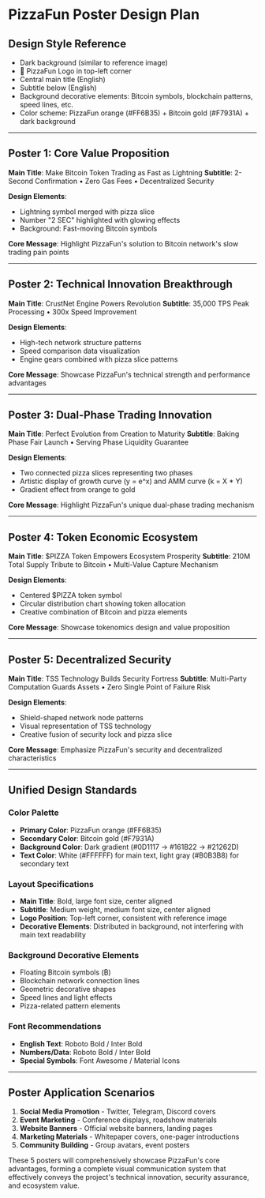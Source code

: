 # PizzaFun Poster Design Plan

## Design Style Reference
- Dark background (similar to reference image)
- 🍕 PizzaFun Logo in top-left corner
- Central main title (English)
- Subtitle below (English)
- Background decorative elements: Bitcoin symbols, blockchain patterns, speed lines, etc.
- Color scheme: PizzaFun orange (#FF6B35) + Bitcoin gold (#F7931A) + dark background

---

## Poster 1: Core Value Proposition
**Main Title**: Make Bitcoin Token Trading as Fast as Lightning
**Subtitle**: 2-Second Confirmation • Zero Gas Fees • Decentralized Security

**Design Elements**:
- Lightning symbol merged with pizza slice
- Number "2 SEC" highlighted with glowing effects
- Background: Fast-moving Bitcoin symbols

**Core Message**: Highlight PizzaFun's solution to Bitcoin network's slow trading pain points

---

## Poster 2: Technical Innovation Breakthrough
**Main Title**: CrustNet Engine Powers Revolution
**Subtitle**: 35,000 TPS Peak Processing • 300x Speed Improvement

**Design Elements**:
- High-tech network structure patterns
- Speed comparison data visualization
- Engine gears combined with pizza slice patterns

**Core Message**: Showcase PizzaFun's technical strength and performance advantages

---

## Poster 3: Dual-Phase Trading Innovation
**Main Title**: Perfect Evolution from Creation to Maturity
**Subtitle**: Baking Phase Fair Launch • Serving Phase Liquidity Guarantee

**Design Elements**:
- Two connected pizza slices representing two phases
- Artistic display of growth curve (y = e^x) and AMM curve (k = X * Y)
- Gradient effect from orange to gold

**Core Message**: Highlight PizzaFun's unique dual-phase trading mechanism

---

## Poster 4: Token Economic Ecosystem
**Main Title**: $PIZZA Token Empowers Ecosystem Prosperity
**Subtitle**: 210M Total Supply Tribute to Bitcoin • Multi-Value Capture Mechanism

**Design Elements**:
- Centered $PIZZA token symbol
- Circular distribution chart showing token allocation
- Creative combination of Bitcoin and pizza elements

**Core Message**: Showcase tokenomics design and value proposition

---

## Poster 5: Decentralized Security
**Main Title**: TSS Technology Builds Security Fortress
**Subtitle**: Multi-Party Computation Guards Assets • Zero Single Point of Failure Risk

**Design Elements**:
- Shield-shaped network node patterns
- Visual representation of TSS technology
- Creative fusion of security lock and pizza slice

**Core Message**: Emphasize PizzaFun's security and decentralized characteristics

---

## Unified Design Standards

### Color Palette
- **Primary Color**: PizzaFun orange (#FF6B35)
- **Secondary Color**: Bitcoin gold (#F7931A)
- **Background Color**: Dark gradient (#0D1117 → #161B22 → #21262D)
- **Text Color**: White (#FFFFFF) for main text, light gray (#B0B3B8) for secondary text

### Layout Specifications
- **Main Title**: Bold, large font size, center aligned
- **Subtitle**: Medium weight, medium font size, center aligned
- **Logo Position**: Top-left corner, consistent with reference image
- **Decorative Elements**: Distributed in background, not interfering with main text readability

### Background Decorative Elements
- Floating Bitcoin symbols (₿)
- Blockchain network connection lines
- Geometric decorative shapes
- Speed lines and light effects
- Pizza-related pattern elements

### Font Recommendations
- **English Text**: Roboto Bold / Inter Bold
- **Numbers/Data**: Roboto Bold / Inter Bold
- **Special Symbols**: Font Awesome / Material Icons

---

## Poster Application Scenarios

1. **Social Media Promotion** - Twitter, Telegram, Discord covers
2. **Event Marketing** - Conference displays, roadshow materials
3. **Website Banners** - Official website banners, landing pages
4. **Marketing Materials** - Whitepaper covers, one-pager introductions
5. **Community Building** - Group avatars, event posters

These 5 posters will comprehensively showcase PizzaFun's core advantages, forming a complete visual communication system that effectively conveys the project's technical innovation, security assurance, and ecosystem value.
